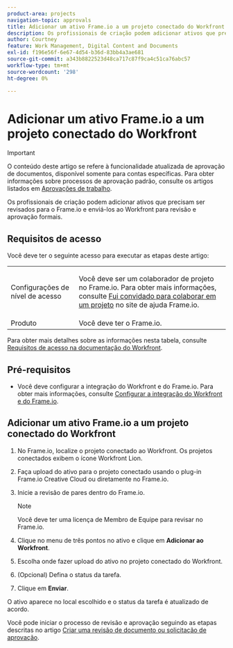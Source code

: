 ```yaml
---
product-area: projects
navigation-topic: approvals
title: Adicionar um ativo Frame.io a um projeto conectado do Workfront
description: Os profissionais de criação podem adicionar ativos que precisam ser revisados para o Frame.io e enviá-los ao Workfront para revisão e aprovação formais.
author: Courtney
feature: Work Management, Digital Content and Documents
exl-id: f196e56f-6e67-4d54-b36d-83bb4a3ae681
source-git-commit: a343b8822523d48ca717c87f9ca4c51ca76abc57
workflow-type: tm+mt
source-wordcount: '298'
ht-degree: 0%

---
```


# Adicionar um ativo Frame.io a um projeto conectado do Workfront

>[!IMPORTANT]
>
>O conteúdo deste artigo se refere à funcionalidade atualizada de aprovação de documentos, disponível somente para contas específicas. Para obter informações sobre processos de aprovação padrão, consulte os artigos listados em [Aprovações de trabalho](/help/quicksilver/review-and-approve-work/manage-approvals/manage-approvals.md).

Os profissionais de criação podem adicionar ativos que precisam ser revisados para o Frame.io e enviá-los ao Workfront para revisão e aprovação formais.

## Requisitos de acesso

Você deve ter o seguinte acesso para executar as etapas deste artigo:

<table style="table-layout:auto"> 
 <col> 
 <col> 
 <tbody> 
  <!-- <tr> 
   <td role="rowheader">Adobe Workfront plan</td> 
   <td> <p>Any</p> </td> 
  </tr> 
  <tr> 
   <td role="rowheader">Adobe Workfront license</td> 
   <td> <p>Standard</p> </td> 
  </tr> -->
  <tr> 
   <td role="rowheader">Configurações de nível de acesso</td> 
   <td> <p>Você deve ser um colaborador de projeto no Frame.io. Para obter mais informações, consulte <a href="https://support.frame.io/en/articles/11125-i-ve-been-invited-to-collaborate-on-a-project">Fui convidado para colaborar em um projeto</a>
 no site de ajuda Frame.io.</p> </td> 
  </tr> 
   <tr>
   <td>Produto
   </td>
   <td>Você deve ter o Frame.io.
   </td>
  </tr>
 </tbody> 
</table>

Para obter mais detalhes sobre as informações nesta tabela, consulte [Requisitos de acesso na documentação do Workfront](/help/quicksilver/administration-and-setup/add-users/access-levels-and-object-permissions/access-level-requirements-in-documentation.md).

## Pré-requisitos

* Você deve configurar a integração do Workfront e do Frame.io. Para obter mais informações, consulte [Configurar a integração do Workfront e do Frame.io](/help/quicksilver/administration-and-setup/configure-integrations/configure-wf-and-frame.md).

## Adicionar um ativo Frame.io a um projeto conectado do Workfront

1. No Frame.io, localize o projeto conectado ao Workfront. Os projetos conectados exibem o ícone Workfront Lion.

1. Faça upload do ativo para o projeto conectado usando o plug-in Frame.io Creative Cloud ou diretamente no Frame.io.

1. Inicie a revisão de pares dentro do Frame.io.

   >[!NOTE]
   >
   >Você deve ter uma licença de Membro de Equipe para revisar no Frame.io.

1. Clique no menu de três pontos no ativo e clique em **Adicionar ao Workfront**.

1. Escolha onde fazer upload do ativo no projeto conectado do Workfront.

1. (Opcional) Defina o status da tarefa.

1. Clique em **Enviar**.

O ativo aparece no local escolhido e o status da tarefa é atualizado de acordo.

Você pode iniciar o processo de revisão e aprovação seguindo as etapas descritas no artigo [Criar uma revisão de documento ou solicitação de aprovação](/help/quicksilver/review-and-approve-work/document-reviews-and-approvals/manage-document-approvals/create-a-document-approval.md).
